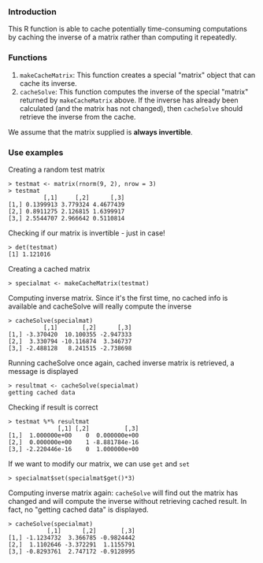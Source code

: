 ### Introduction

This R function is able to cache potentially time-consuming computations 
by caching the inverse of a matrix rather than computing it repeatedly.  

### Functions

1.  `makeCacheMatrix`: This function creates a special "matrix" object
    that can cache its inverse.
2.  `cacheSolve`: This function computes the inverse of the special
    "matrix" returned by `makeCacheMatrix` above. If the inverse has
    already been calculated (and the matrix has not changed), then
    `cacheSolve` should retrieve the inverse from the cache.

We assume that the matrix supplied is **always invertible**.

### Use examples

Creating a random test matrix
```
> testmat <- matrix(rnorm(9, 2), nrow = 3)
> testmat
          [,1]     [,2]      [,3]
[1,] 0.1399913 3.779324 4.4677439
[2,] 0.8911275 2.126815 1.6399917
[3,] 2.5544707 2.966642 0.5110814
```

Checking if our matrix is invertible - just in case!  
```
> det(testmat)
[1] 1.121016
```
Creating a cached matrix
```
> specialmat <- makeCacheMatrix(testmat)
```
Computing inverse matrix. Since it's the first time, no cached info is available and cacheSolve will really compute the inverse
```
> cacheSolve(specialmat)
          [,1]       [,2]      [,3]
[1,] -3.370420  10.100355 -2.947333
[2,]  3.330794 -10.116874  3.346737
[3,] -2.488128   8.241515 -2.738698
```
Running cacheSolve once again, cached inverse matrix is retrieved, a 
message is displayed
```
> resultmat <- cacheSolve(specialmat)
getting cached data
```
Checking if result is correct
```
> testmat %*% resultmat
              [,1] [,2]          [,3]
[1,]  1.000000e+00    0  0.000000e+00
[2,]  0.000000e+00    1 -8.881784e-16
[3,] -2.220446e-16    0  1.000000e+00
```
If we want to modify our matrix, we can use `get` and `set`
```
> specialmat$set(specialmat$get()*3)
```
Computing inverse matrix again: `cacheSolve` will find out the matrix has changed and will compute the inverse without retrieving 
cached result. In fact, no "getting cached data" is displayed.
```
> cacheSolve(specialmat)
           [,1]      [,2]       [,3]
[1,] -1.1234732  3.366785 -0.9824442
[2,]  1.1102646 -3.372291  1.1155791
[3,] -0.8293761  2.747172 -0.9128995
```

